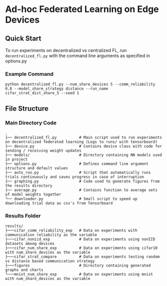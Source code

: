 # Ad-hoc Federated Learning on Edge Devices

## Quick Start
To run experiments on decentralized vs centralized FL, run `decentralized_fl.py` with the command line arguments as specified in options.py
### Example Command
```
python decentralized_fl.py --num_share_devices 5 --comm_reliability 0.8 --model_share_strategy distance --run_name cifar_strat_dist_share_5 --seed 1
```

## File Structure

### Main Directory Code
```
.
├── decentralized_fl.py          # Main script used to run experiments on decentralized federated learning (Logs to runs/ with tensorboard)
├── device.py                    # Contains device class with code for sending / receiving weight updates
├── models/                      # Directory containing NN models used in project
├── options.py                   # Defines command line argument structure and default values
├── auto_run.py                  # Script that automatically runs trials continuously and saves progress in case of interruption
├── graphing.py                  # Code used to generate figures from the results directory
├── average.py                   # Contains function to average sets of model weights together
└── downloader.py                # Small script to speed up downloading trial data as csv's from Tensorboard
```

### Results Folder
```
results/
├───cifar_comm_reliability_exp   # Data on experiments with communication reliability as the variable
├───cifar_noniid_exp             # Data on experiments using nonIID datasets among devices
├───cifar_num_share_exp          # Data on experiments using cifar10 with num_share_devices as the variable
├───cifar_strat_compare          # Data on experiments testing random vs distance based communication strategy
├───figures                      # Directory containing generated graphs and charts
└───mnist_num_share_exp          # Data on experiments using mnist with num_share_devices as the variable
```